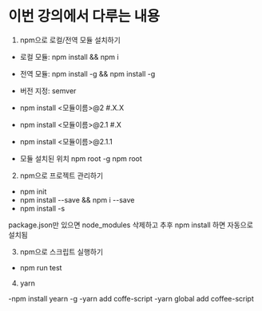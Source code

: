 
# 이번 강의에서 다루는 내용

1. npm으로 로컬/전역 모듈 설치하기
- 로컬 모듈: npm install && npm i
- 전역 모듈: npm install -g && npm install -g

- 버전 지정: semver
- npm install <모듈이름>@2 #.X.X
- npm install <모듈이름>@2.1 #.X
- npm install <모듈이름>@2.1.1 

- 모듈 설치된 위치
npm root -g
npm root
2. npm으로 프로젝트 관리하기
- npm init
- npm install --save && npm i --save
- npm install -s 

package.json만 있으면 node_modules 삭제하고
추후 npm install 하면 자동으로 설치됨

3. npm으로 스크립트 실행하기
- npm run test

4. yarn

-npm install yearn -g
-yarn add coffe-script
-yarn global add coffee-script